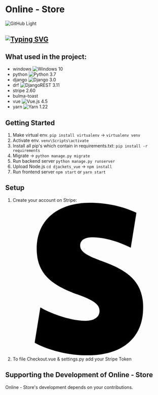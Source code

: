 # Online - Store
![GitHub Light](https://github.com/github-light.png#gh-dark-mode-only)
## [![Typing SVG](https://readme-typing-svg.herokuapp.com?color=2336BCF7&lines=Based+on+Django+%26+Vue+tech+using+Stripe)](https://git.io/typing-svg)

## What used in the project:
- windows ![Windows](https://img.shields.io/badge/Windows-0078D6?style=for-the-badge&logo=windows&logoColor=white) 10
- python ![Python](https://img.shields.io/badge/python-3670A0?style=for-the-badge&logo=python&logoColor=ffdd54) 3.7
- django ![Django](https://img.shields.io/badge/django-%23092E20.svg?style=for-the-badge&logo=django&logoColor=white) 3.0
- drf ![DjangoREST](https://img.shields.io/badge/DJANGO-REST-ff1709?style=for-the-badge&logo=django&logoColor=white&color=ff1709&labelColor=gray) 3.11
- stripe 2.60
- bulma-toast
- vue ![Vue.js](https://img.shields.io/badge/vuejs-%2335495e.svg?style=for-the-badge&logo=vuedotjs&logoColor=%234FC08D) 4.5
- yarn ![Yarn](https://img.shields.io/badge/yarn-%232C8EBB.svg?style=for-the-badge&logo=yarn&logoColor=white) 1.22

## Getting Started
1. Make virtual env. `pip install virtualenv` -> `virtualenv venv`
2. Activate env. `venv\Scripts\activate`
3. Install all pip's which contain in requirements.txt: `pip install -r requirements`
4. Migrate -> `python manage.py migrate`
5. Run backend server `python manage.py runserver`
6. Upload Node.js `cd djackets_vue` -> `npm install`
7. Run frontend server `npm start` or `yarn start`

## Setup
1. Create your account on Stripe: <a href="https://dashboard.stripe.com/"><svg role="img" viewBox="0 0 24 24" xmlns="http://www.w3.org/2000/svg"><title>Stripe</title><path d="M13.976 9.15c-2.172-.806-3.356-1.426-3.356-2.409 0-.831.683-1.305 1.901-1.305 2.227 0 4.515.858 6.09 1.631l.89-5.494C18.252.975 15.697 0 12.165 0 9.667 0 7.589.654 6.104 1.872 4.56 3.147 3.757 4.992 3.757 7.218c0 4.039 2.467 5.76 6.476 7.219 2.585.92 3.445 1.574 3.445 2.583 0 .98-.84 1.545-2.354 1.545-1.875 0-4.965-.921-6.99-2.109l-.9 5.555C5.175 22.99 8.385 24 11.714 24c2.641 0 4.843-.624 6.328-1.813 1.664-1.305 2.525-3.236 2.525-5.732 0-4.128-2.524-5.851-6.594-7.305h.003z"/></svg></a>
2. To file Checkout.vue & settings.py add your Stripe Token

## Supporting the Development of Online - Store

Online - Store's development depends on your contributions.
